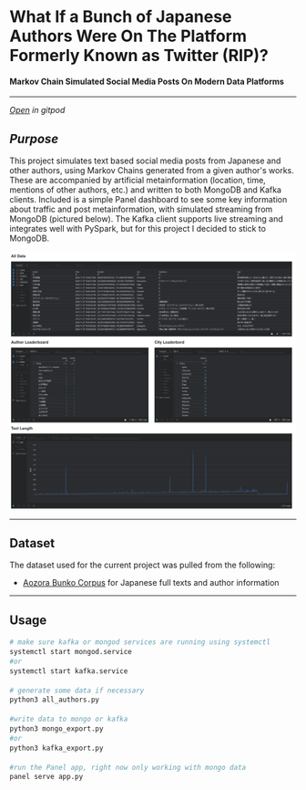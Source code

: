 # What If a Bunch of Japanese Authors Were On The Platform Formerly Known as Twitter (RIP)?
#### Markov Chain Simulated Social Media Posts On Modern Data Platforms

---

[*Open*](https://gitpod.io/#https://github.com/ryancahildebrandt/trendsim) *in gitpod*

## *Purpose*

This project simulates text based social media posts from Japanese and other authors, using Markov Chains generated from a given author's works. These are accompanied by artificial metainformation (location, time, mentions of other authors, etc.) and written to both MongoDB and Kafka clients. Included is a simple Panel dashboard to see some key information about traffic and post metainformation, with simulated streaming from MongoDB (pictured below). The Kafka client supports live streaming and integrates well with PySpark, but for this project I decided to stick to MongoDB.

![Panel Application](panel.png "Panel Application")

---

## Dataset

The dataset used for the current project was pulled from the following:

- [Aozora Bunko Corpus](https://www.kaggle.com/datasets/ryancahildebrandt/azbcorpus) for Japanese full texts and author information

---

## Usage

```bash
# make sure kafka or mongod services are running using systemctl
systemctl start mongod.service
#or
systemctl start kafka.service

# generate some data if necessary
python3 all_authors.py

#write data to mongo or kafka
python3 mongo_export.py
#or
python3 kafka_export.py

#run the Panel app, right now only working with mongo data
panel serve app.py
```
